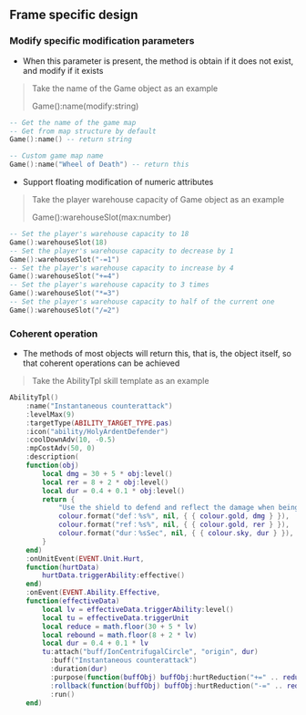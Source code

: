 ## Frame specific design

### Modify specific modification parameters

* When this parameter is present, the method is obtain if it does not exist, and modify if it exists

> Take the name of the Game object as an example
>
> Game():name(modify:string)

```lua
-- Get the name of the game map
-- Get from map structure by default
Game():name() -- return string

-- Custom game map name
Game():name("Wheel of Death") -- return this

```

* Support floating modification of numeric attributes

> Take the player warehouse capacity of Game object as an example
>
> Game():warehouseSlot(max:number)

```lua
-- Set the player's warehouse capacity to 18
Game():warehouseSlot(18)
-- Set the player's warehouse capacity to decrease by 1
Game():warehouseSlot("-=1")
-- Set the player's warehouse capacity to increase by 4
Game():warehouseSlot("+=4")
-- Set the player's warehouse capacity to 3 times
Game():warehouseSlot("*=3")
-- Set the player's warehouse capacity to half of the current one
Game():warehouseSlot("/=2")
```

### Coherent operation

* The methods of most objects will return this, that is, the object itself, so that coherent operations can be achieved

> Take the AbilityTpl skill template as an example

```lua
AbilityTpl()
    :name("Instantaneous counterattack")
    :levelMax(9)
    :targetType(ABILITY_TARGET_TYPE.pas)
    :icon("ability/HolyArdentDefender")
    :coolDownAdv(10, -0.5)
    :mpCostAdv(50, 0)
    :description(
    function(obj)
        local dmg = 30 + 5 * obj:level()
        local rer = 8 + 2 * obj:level()
        local dur = 0.4 + 0.1 * obj:level()
        return {
            "Use the shield to defend and reflect the damage when being hurt",
            colour.format("def：%s%", nil, { { colour.gold, dmg } }),
            colour.format("ref：%s%", nil, { { colour.gold, rer } }),
            colour.format("dur：%sSec", nil, { { colour.sky, dur } }),
        }
    end)
    :onUnitEvent(EVENT.Unit.Hurt,
    function(hurtData)
        hurtData.triggerAbility:effective()
    end)
    :onEvent(EVENT.Ability.Effective,
    function(effectiveData)
        local lv = effectiveData.triggerAbility:level()
        local tu = effectiveData.triggerUnit
        local reduce = math.floor(30 + 5 * lv)
        local rebound = math.floor(8 + 2 * lv)
        local dur = 0.4 + 0.1 * lv
        tu:attach("buff/IonCentrifugalCircle", "origin", dur)
          :buff("Instantaneous counterattack")
          :duration(dur)
          :purpose(function(buffObj) buffObj:hurtReduction("+=" .. reduce):hurtRebound("+=" .. rebound):odds("hurtRebound", "+=100") end)
          :rollback(function(buffObj) buffObj:hurtReduction("-=" .. reduce):hurtRebound("-=" .. rebound):odds("hurtRebound", "-=100") end)
          :run()
    end)
```
